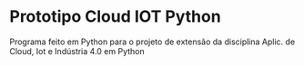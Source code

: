 # Prototipo Cloud IOT Python

Programa feito em Python para o projeto de extensão da disciplina Aplic. de Cloud, Iot e Indústria 4.0 em Python
 
